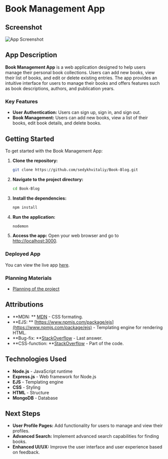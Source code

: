 # Book Management App

## Screenshot

![App Screenshot]()  

## App Description

**Book Management App** is a web application designed to help users manage their personal book collections. Users can add new books, view their list of books, and edit or delete existing entries. The app provides an intuitive interface for users to manage their books and offers features such as book descriptions, authors, and publication years.

### Key Features

- **User Authentication:** Users can sign up, sign in, and sign out.
- **Book Management:** Users can add new books, view a list of their books, edit book details, and delete books.

## Getting Started

To get started with the Book Management App:

1. **Clone the repository:**

    ```bash
    git clone https://github.com/sedykhvitaliy/Book-Blog.git
    ```

2. **Navigate to the project directory:**

    ```bash
    cd Book-Blog
    ```

3. **Install the dependencies:**

    ```bash
    npm install
    ```

4. **Run the application:**

    ```bash
    nodemon
    ```

5. **Access the app:** Open your web browser and go to [http://localhost:3000](http://localhost:3000).

### Deployed App

You can view the live app [here]().  

### Planning Materials

- [Planning of the project](https://trello.com/invite/b/668bf3fc8f94d40130899e82/ATTI1d6020129f5176bb43f174a3599b0041F0682E7C/book-project-planning)  


## Attributions

- **MDN: ** [MDN](https://developer.mozilla.org/en-US/docs/Web/CSS) - CSS formating.
- **EJS: ** [https://www.npmjs.com/package/ejs](https://www.npmjs.com/package/ejs) - Templating engine for rendering HTML.
- **Bug-fix: **[StackOverflow](https://stackoverflow.com/questions/43016478/casterror-cast-to-objectid-failed-for-value-favicon-ico-at-path-id-for-mod) - Last answer.
- **CSS-function: **[StackOverflow](https://stackoverflow.com/questions/72632874/keep-focus-on-input-text-after-clicking-somewhere-else) - Part of the code.


## Technologies Used

- **Node.js** - JavaScript runtime
- **Express.js** - Web framework for Node.js
- **EJS** - Templating engine
- **CSS** - Styling
- **HTML** - Structure
- **MongoDB** - Database

## Next Steps

- **User Profile Pages:** Add functionality for users to manage and view their profiles.
- **Advanced Search:** Implement advanced search capabilities for finding books.
- **Enhanced UI/UX:** Improve the user interface and user experience based on feedback.


